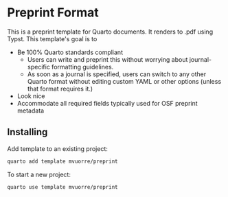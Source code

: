 # Preprint Format

This is a preprint template for Quarto documents. It renders to .pdf using Typst. This template's goal is to

- Be 100% Quarto standards compliant
  - Users can write and preprint this without worrying about journal-specific formatting guidelines.
  - As soon as a journal is specified, users can switch to any other Quarto format without editing custom YAML or other options (unless that format requires it.)
- Look nice
- Accommodate all required fields typically used for OSF preprint metadata

## Installing

Add template to an existing project:

```bash
quarto add template mvuorre/preprint
```

To start a new project:

```bash
quarto use template mvuorre/preprint
```
